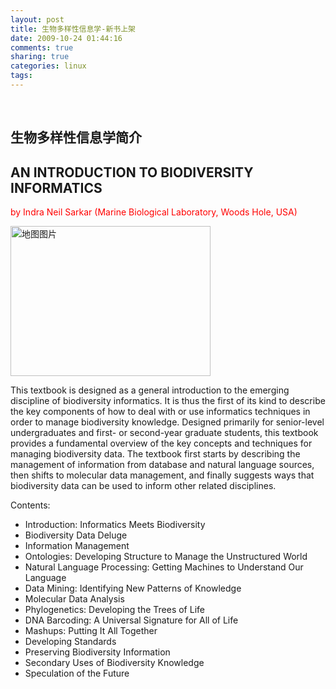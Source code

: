 ```yaml
---
layout: post
title: 生物多样性信息学-新书上架
date: 2009-10-24 01:44:16
comments: true
sharing: true
categories: linux
tags: 
---
```


<p>&#160;</p>  <h2>生物多样性信息学简介</h2>  <h2>AN INTRODUCTION TO BIODIVERSITY INFORMATICS</h2>  <p><font color="#ff0000">by Indra Neil Sarkar (Marine Biological Laboratory, Woods Hole, USA)</font></p>  <div class="wlWriterEditableSmartContent" id="scid:84E294D0-71C9-4bd0-A0FE-95764E0368D9:f178ac67-3e1a-4ca9-859b-feff82467a9e" style="padding-right: 0px; display: inline; padding-left: 0px; float: none; padding-bottom: 0px; margin: 0px; padding-top: 0px"><a href="http://maps.live.com/default.aspx?v=2&amp;cp=qxn4dp939wfk&amp;lvl=1&amp;style=o&amp;scene=3009966&amp;mkt=en-us&amp;FORM=LLWR" id="map-6eec5676-3a32-4b8d-bd46-749b382d5a0f" alt="单击可在 Live.com 上查看此地图" title="单击可在 Live.com 上查看此地图"><img src="http://blog.cnpc.ac.cn/Blogs/image.axd?picture=mapb47a8a3ab1b8.jpg" width="320" height="240" alt="地图图片"></a></div>  <p>This textbook is designed as a general introduction to the emerging discipline of biodiversity informatics. It is thus the first of its kind to describe the key components of how to deal with or use informatics techniques in order to manage biodiversity knowledge. Designed primarily for senior-level undergraduates and first- or second-year graduate students, this textbook provides a fundamental overview of the key concepts and techniques for managing biodiversity data. The textbook first starts by describing the management of information from database and natural language sources, then shifts to molecular data management, and finally suggests ways that biodiversity data can be used to inform other related disciplines.</p>  <p>Contents:</p>  <ul>   <li>Introduction: Informatics Meets Biodiversity </li>    <li>Biodiversity Data Deluge </li>    <li>Information Management </li>    <li>Ontologies: Developing Structure to Manage the Unstructured World </li>    <li>Natural Language Processing: Getting Machines to Understand Our Language </li>    <li>Data Mining: Identifying New Patterns of Knowledge </li>    <li>Molecular Data Analysis </li>    <li>Phylogenetics: Developing the Trees of Life </li>    <li>DNA Barcoding: A Universal Signature for All of Life </li>    <li>Mashups: Putting It All Together </li>    <li>Developing Standards </li>    <li>Preserving Biodiversity Information </li>    <li>Secondary Uses of Biodiversity Knowledge </li>    <li>Speculation of the Future </li> </ul>